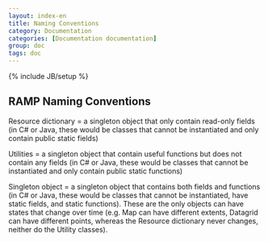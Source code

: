 ```yaml
---
layout: index-en
title: Naming Conventions
category: Documentation
categories: [Documentation documentation]
group: doc
tags: doc
---
```

{% include JB/setup %}

## RAMP Naming Conventions

Resource dictionary = a singleton object that only contain read-only fields (in C# or Java, these would be classes that cannot be instantiated and only contain public static fields)

Utilities = a singleton object that contain useful functions but does not contain any fields (in C# or Java, these would be classes that cannot be instantiated and only contain public static functions) 

Singleton object = a singleton object that contains both fields and functions (in C# or Java, these would be classes that cannot be instantiated, have static fields, and static functions). These are the only objects can have states that change over time (e.g. Map can have different extents, Datagrid can have different points, whereas the Resource dictionary never changes, neither do the Utility classes).

